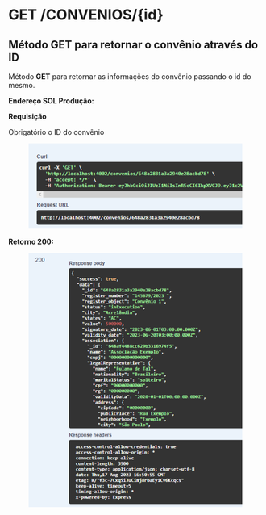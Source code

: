 # GET /CONVENIOS/{id}

## Método GET para retornar o convênio através do ID

Método **GET** para retornar as informações do convênio passando o id do mesmo.

**Endereço SOL Produção:**&#x20;

**Requisição**

Obrigatório o ID do convênio

<figure><img src="../../.gitbook/assets/Screenshot_5 (1) (1) (1) (1).png" alt=""><figcaption></figcaption></figure>

**Retorno 200:**

<figure><img src="../../.gitbook/assets/Screenshot_6 (1) (1) (1) (1).png" alt=""><figcaption></figcaption></figure>
